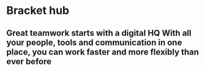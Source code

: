 # Bracket hub

## Great teamwork starts with a digital HQ With all your people, tools and communication in one place, you can work faster and more flexibly than ever before

